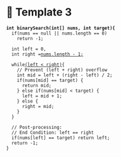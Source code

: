 # 🔸 Template 3

<pre class="language-java"><code class="lang-java"><strong>int binarySearch(int[] nums, int target){
</strong>  if(nums == null || nums.length == 0)
    return -1;

  int left = 0, 
  int right =<a data-footnote-ref href="#user-content-fn-1">nums.length - 1;</a>
  
  while<a data-footnote-ref href="#user-content-fn-2">(left &#x3C; right)</a>{
    // Prevent (left + right) overflow
    int mid = left + (right - left) / 2;
    if(nums[mid] == target) { 
      return mid; 
    } else if(nums[mid] &#x3C; target) { 
      left = mid + 1; 
    } else { 
      right = mid; 
    }
  }

  // Post-processing:
  // End Condition: left == right
  if(nums[left] == target) return left;
  return -1;
}
</code></pre>

[^1]: 

[^2]: 
